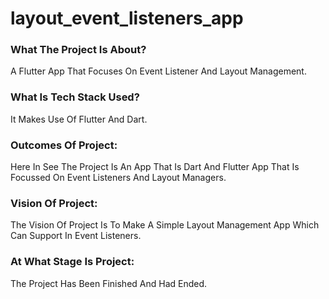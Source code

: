 # layout_event_listeners_app

### What The Project Is About?
A Flutter App That Focuses On Event Listener And Layout Management.

### What Is Tech Stack Used?
It Makes Use Of Flutter And Dart.

### Outcomes Of Project:
Here In See The Project Is An App That Is Dart And Flutter App That Is Focussed On Event Listeners And Layout Managers.

### Vision Of Project:
The Vision Of Project Is To Make A Simple Layout Management App Which Can Support In Event Listeners.

### At What Stage Is Project:
The Project Has Been Finished And Had Ended.


